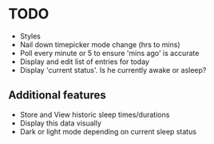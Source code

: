 # TODO

-   Styles
-   Nail down timepicker mode change (hrs to mins)
-   Poll every minute or 5 to ensure 'mins ago' is accurate
-   Display and edit list of entries for today
-   Display 'current status'. Is he currently awake or asleep?

## Additional features

-   Store and View historic sleep times/durations
-   Display this data visually
-   Dark or light mode depending on current sleep status
